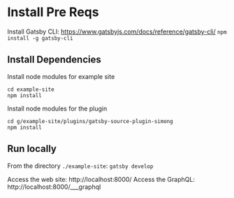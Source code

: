 # Install Pre Reqs
Install Gatsby CLI: https://www.gatsbyjs.com/docs/reference/gatsby-cli/
`npm install -g gatsby-cli`

## Install Dependencies
Install node modules for example site

```
cd example-site
npm install
```

Install node modules for the plugin

```
cd g/example-site/plugins/gatsby-source-plugin-simong
npm install
```

## Run locally
From the directory `./example-site`: `gatsby develop`

Access the web site: http://localhost:8000/
Access the GraphQL: http://localhost:8000/___graphql